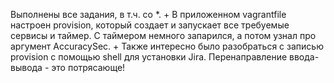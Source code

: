 Выполнены все задания, в т.ч. со *. 
+
В приложенном vagrantfile настроен provision, который создает и запускает все требуемые сервисы и таймер. С таймером немного запарился, а потом узнал про аргумент AccuracySec.
+
Также интересно было разобраться с записью provision с помощью shell для установки Jira. Перенаправление ввода-вывода - это потрясающе!
